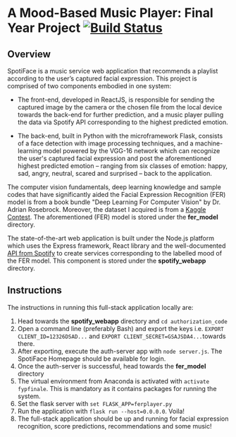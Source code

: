 # A Mood-Based Music Player: Final Year Project [![Build Status](https://travis-ci.org/jonathan-noble/SpotiFace.svg?branch=master)](https://travis-ci.org/jonathan-noble/emotion-detection-player)

## Overview
SpotiFace is a music service web application that recommends a playlist according to the user’s captured facial expression. This project is comprised of two components embodied in one system: 
  
  * The front-end, developed in ReactJS, is responsible for sending the captured image by the camera or the chosen file from the local device towards the back-end for further prediction, and a music player pulling the data via Spotify API corresponding to the highest predicted emotion. 

  * The back-end, built in Python with the microframework Flask, consists of a face detection with image processing techniques, and a machine-learning model powered by the VGG-16 network which can recognize the user's captured facial expression and post the aforementioned highest predicted emotion – ranging from six classes of emotion: happy, sad, angry, neutral, scared and surprised – back to the application.

The computer vision fundamentals, deep learning knowledge and sample codes that have significantly aided the Facial Expression Recognition (FER) model is from a book bundle "Deep Learning For Computer Vision" by Dr. Adrian Rosebrock. Moreover, the dataset I acquired is from a [Kaggle Contest](https://www.kaggle.com/c/challenges-in-representation-learning-facial-expression-recognition-challenge/data). The aforementioned (FER) model is stored under the **fer_model** directory.


The state-of-the-art web application is built under the Node.js platform which uses the Express framework, React library and the well-documented [API from Spotify](https://developer.spotify.com/documentation/web-api/) to create services corresponding to the labelled mood of the FER model. This component is stored under the **spotify_webapp** directory.

## Instructions
The instructions in running this full-stack application locally are:

  1. Head towards the **spotify_webapp** directory and `cd authorization_code`
  2. Open a command line (preferably Bash) and export the keys i.e. `EXPORT CLIENT_ID=12326DSAD...` and `EXPORT CLIENT_SECRET=GSAJSDA4...`towards there.
  3. After exporting, execute the auth-server app with `node server.js`. The SpotiFace Homepage should be available for login.
  4. Once the auth-server is successful, head towards the **fer_model** directory
  5. The virtual environment from Anaconda is activated with `activate fypfinale`. This is mandatory as it contains packages for running the system.
  6. Set the flask server with `set FLASK_APP=ferplayer.py`
  7. Run the application with `flask run --host=0.0.0.0`. Voila!
  8. The full-stack application should be up and running for facial expression recognition, score predictions, recommendations and some music!
  



  
